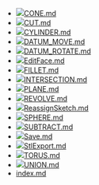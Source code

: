 - ![](../img/cad/cone32.png)[CONE.md](CONE.md "CONE.md")
- ![](../img/cad/cut2.png)[CUT.md](CUT.md "CUT.md")
- ![](../img/cad/cylinder32.png)[CYLINDER.md](CYLINDER.md "CYLINDER.md")
- ![](../img/cad/datum-move32.png)[DATUM_MOVE.md](DATUM_MOVE.md "DATUM_MOVE.md")
- ![](../img/cad/datum-rotate32.png)[DATUM_ROTATE.md](DATUM_ROTATE.md "DATUM_ROTATE.md")
- ![](../img/cad/face-edit96.png)[EditFace.md](EditFace.md "EditFace.md")
- ![](../img/cad/fillet32.png)[FILLET.md](FILLET.md "FILLET.md")
- ![](../img/cad/intersection32.png)[INTERSECTION.md](INTERSECTION.md "INTERSECTION.md")
- ![](../img/cad/plane32.png)[PLANE.md](PLANE.md "PLANE.md")
- ![](../img/cad/revolve32.png)[REVOLVE.md](REVOLVE.md "REVOLVE.md")
- ![](../img/cad/cone32.png)[ReassignSketch.md](ReassignSketch.md "ReassignSketch.md")
- ![](../img/cad/sphere32.png)[SPHERE.md](SPHERE.md "SPHERE.md")
- ![](../img/cad/subtract32.png)[SUBTRACT.md](SUBTRACT.md "SUBTRACT.md")
- ![](../img/cad/cone32.png)[Save.md](Save.md "Save.md")
- ![](../img/cad/stl32.png)[StlExport.md](StlExport.md "StlExport.md")
- ![](../img/cad/torus32.png)[TORUS.md](TORUS.md "TORUS.md")
- ![](../img/cad/union32.png)[UNION.md](UNION.md "UNION.md")
- [index.md](index.md "index.md")
